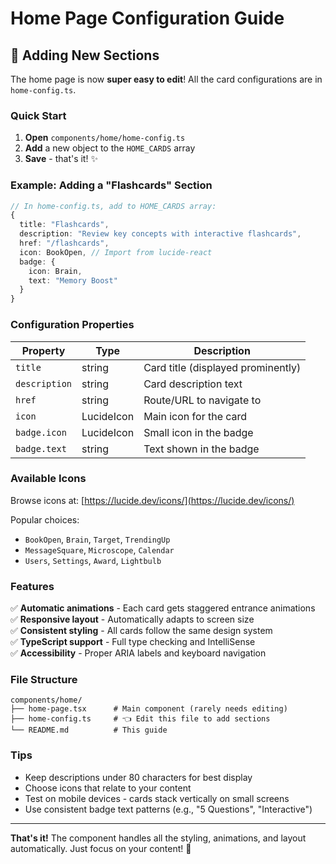 # Home Page Configuration Guide

## 🚀 Adding New Sections

The home page is now **super easy to edit**! All the card configurations are in `home-config.ts`.

### Quick Start

1. **Open** `components/home/home-config.ts`
2. **Add** a new object to the `HOME_CARDS` array
3. **Save** - that's it! ✨

### Example: Adding a "Flashcards" Section

```typescript
// In home-config.ts, add to HOME_CARDS array:
{
  title: "Flashcards",
  description: "Review key concepts with interactive flashcards",
  href: "/flashcards",
  icon: BookOpen, // Import from lucide-react
  badge: {
    icon: Brain,
    text: "Memory Boost"
  }
}
```

### Configuration Properties

| Property      | Type       | Description                        |
| ------------- | ---------- | ---------------------------------- |
| `title`       | string     | Card title (displayed prominently) |
| `description` | string     | Card description text              |
| `href`        | string     | Route/URL to navigate to           |
| `icon`        | LucideIcon | Main icon for the card             |
| `badge.icon`  | LucideIcon | Small icon in the badge            |
| `badge.text`  | string     | Text shown in the badge            |

### Available Icons

Browse icons at: [https://lucide.dev/icons/](https://lucide.dev/icons/)

Popular choices:

- `BookOpen`, `Brain`, `Target`, `TrendingUp`
- `MessageSquare`, `Microscope`, `Calendar`
- `Users`, `Settings`, `Award`, `Lightbulb`

### Features

✅ **Automatic animations** - Each card gets staggered entrance animations  
✅ **Responsive layout** - Automatically adapts to screen size  
✅ **Consistent styling** - All cards follow the same design system  
✅ **TypeScript support** - Full type checking and IntelliSense  
✅ **Accessibility** - Proper ARIA labels and keyboard navigation

### File Structure

```
components/home/
├── home-page.tsx      # Main component (rarely needs editing)
├── home-config.ts     # 👈 Edit this file to add sections
└── README.md          # This guide
```

### Tips

- Keep descriptions under 80 characters for best display
- Choose icons that relate to your content
- Test on mobile devices - cards stack vertically on small screens
- Use consistent badge text patterns (e.g., "5 Questions", "Interactive")

---

**That's it!** The component handles all the styling, animations, and layout automatically. Just focus on your content! 🎉
